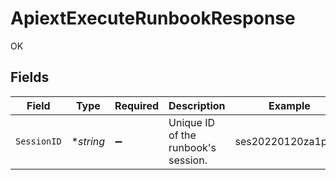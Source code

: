 # ApiextExecuteRunbookResponse

OK


## Fields

| Field                               | Type                                | Required                            | Description                         | Example                             |
| ----------------------------------- | ----------------------------------- | ----------------------------------- | ----------------------------------- | ----------------------------------- |
| `SessionID`                         | **string*                           | :heavy_minus_sign:                  | Unique ID of the runbook's session. | ses20220120za1pskd                  |